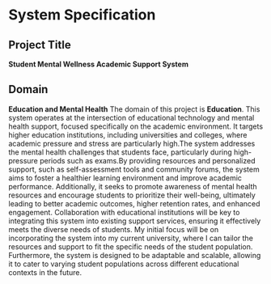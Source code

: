 # System Specification
## Project Title
**Student Mental Wellness Academic Support System**
## Domain
**Education and Mental Health**
The domain of this project is **Education**. This system operates at the intersection of educational technology and mental health support, focused specifically on the academic environment. It targets higher education institutions, including universities and colleges, where academic pressure and stress are particularly high.The system addresses the mental health challenges that students face, particularly during high-pressure periods such as exams.By providing resources and personalized support, such as self-assessment tools and community forums, the system aims to foster a healthier learning environment and improve academic performance. Additionally, it seeks to promote awareness of mental health resources and encourage students to prioritize their well-being, ultimately leading to better academic outcomes, higher retention rates, and enhanced engagement. 
Collaboration with educational institutions will be key to integrating this system into existing support services, ensuring it effectively meets the diverse needs of students. My initial focus will be on incorporating the system into my current university, where I can tailor the resources and support to fit the specific needs of the student population. Furthermore, the system is designed to be adaptable and scalable, allowing it to cater to varying student populations across different educational contexts in the future.

